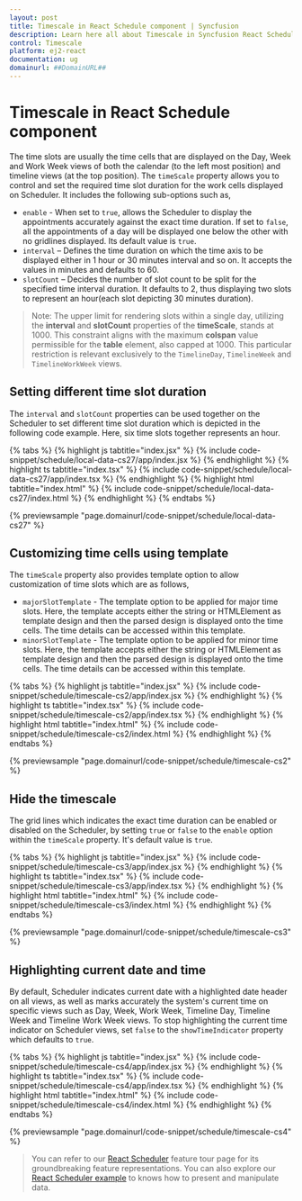 ```yaml
---
layout: post
title: Timescale in React Schedule component | Syncfusion
description: Learn here all about Timescale in Syncfusion React Schedule component of Syncfusion Essential JS 2 and more.
control: Timescale 
platform: ej2-react
documentation: ug
domainurl: ##DomainURL##
---
```


# Timescale in React Schedule component

The time slots are usually the time cells that are displayed on the Day, Week and Work Week views of both the calendar (to the left most position) and timeline views (at the top position). The `timeScale` property allows you to control and set the required time slot duration for the work cells displayed on Scheduler. It includes the following sub-options such as,

* `enable` - When set to `true`, allows the Scheduler to display the appointments accurately against the exact time duration. If set to `false`, all the appointments of a day will be displayed one below the other with no gridlines displayed. Its default value is `true`.
* `interval` – Defines the time duration on which the time axis to be displayed either in 1 hour or 30 minutes interval and so on. It accepts the values in minutes and defaults to 60.
* `slotCount` – Decides the number of slot count to be split for the specified time interval duration. It defaults to 2, thus displaying two slots to represent an hour(each slot depicting 30 minutes duration).

>Note: The upper limit for rendering slots within a single day, utilizing the **interval** and **slotCount** properties of the **timeScale**, stands at 1000. This constraint aligns with the maximum **colspan** value permissible for the **table** element, also capped at 1000. This particular restriction is relevant exclusively to the `TimelineDay`, `TimelineWeek` and `TimelineWorkWeek` views.

## Setting different time slot duration

The `interval` and `slotCount` properties can be used together on the Scheduler to set different time slot duration which is depicted in the following code example. Here, six time slots together represents an hour.

{% tabs %}
{% highlight js tabtitle="index.jsx" %}
{% include code-snippet/schedule/local-data-cs27/app/index.jsx %}
{% endhighlight %}
{% highlight ts tabtitle="index.tsx" %}
{% include code-snippet/schedule/local-data-cs27/app/index.tsx %}
{% endhighlight %}
{% highlight html tabtitle="index.html" %}
{% include code-snippet/schedule/local-data-cs27/index.html %}
{% endhighlight %}
{% endtabs %}
        
{% previewsample "page.domainurl/code-snippet/schedule/local-data-cs27" %}

## Customizing time cells using template

The `timeScale` property also provides template option to allow customization of time slots which are as follows,

* `majorSlotTemplate` - The template option to be applied for major time slots. Here, the template accepts either the string or HTMLElement as template design and then the parsed design is displayed onto the time cells. The time details can be accessed within this template.
* `minorSlotTemplate` - The template option to be applied for minor time slots. Here, the template accepts either the string or HTMLElement as template design and then the parsed design is displayed onto the time cells. The time details can be accessed within this template.

{% tabs %}
{% highlight js tabtitle="index.jsx" %}
{% include code-snippet/schedule/timescale-cs2/app/index.jsx %}
{% endhighlight %}
{% highlight ts tabtitle="index.tsx" %}
{% include code-snippet/schedule/timescale-cs2/app/index.tsx %}
{% endhighlight %}
{% highlight html tabtitle="index.html" %}
{% include code-snippet/schedule/timescale-cs2/index.html %}
{% endhighlight %}
{% endtabs %}
        
{% previewsample "page.domainurl/code-snippet/schedule/timescale-cs2" %}

## Hide the timescale

The grid lines which indicates the exact time duration can be enabled or disabled on the Scheduler, by setting `true` or `false` to the `enable` option within the `timeScale` property. It's default value is `true`.

{% tabs %}
{% highlight js tabtitle="index.jsx" %}
{% include code-snippet/schedule/timescale-cs3/app/index.jsx %}
{% endhighlight %}
{% highlight ts tabtitle="index.tsx" %}
{% include code-snippet/schedule/timescale-cs3/app/index.tsx %}
{% endhighlight %}
{% highlight html tabtitle="index.html" %}
{% include code-snippet/schedule/timescale-cs3/index.html %}
{% endhighlight %}
{% endtabs %}
        
{% previewsample "page.domainurl/code-snippet/schedule/timescale-cs3" %}

## Highlighting current date and time

By default, Scheduler indicates current date with a highlighted date header on all views, as well as marks accurately the system's current time on specific views such as Day, Week, Work Week, Timeline Day, Timeline Week and Timeline Work Week views. To stop highlighting the current time indicator on Scheduler views, set `false` to the `showTimeIndicator` property which defaults to `true`.

{% tabs %}
{% highlight js tabtitle="index.jsx" %}
{% include code-snippet/schedule/timescale-cs4/app/index.jsx %}
{% endhighlight %}
{% highlight ts tabtitle="index.tsx" %}
{% include code-snippet/schedule/timescale-cs4/app/index.tsx %}
{% endhighlight %}
{% highlight html tabtitle="index.html" %}
{% include code-snippet/schedule/timescale-cs4/index.html %}
{% endhighlight %}
{% endtabs %}
        
{% previewsample "page.domainurl/code-snippet/schedule/timescale-cs4" %}

> You can refer to our [React Scheduler](https://www.syncfusion.com/react-ui-components/react-scheduler) feature tour page for its groundbreaking feature representations. You can also explore our [React Scheduler example](https://ej2.syncfusion.com/react/demos/#/material/schedule/overview) to knows how to present and manipulate data.
